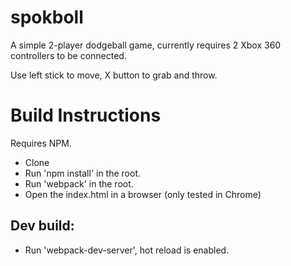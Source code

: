 # spokboll
A simple 2-player dodgeball game, currently requires 2 Xbox 360 controllers to be connected. 

Use left stick to move, X button to grab and throw.

# Build Instructions
Requires NPM.
* Clone
* Run 'npm install' in the root.
* Run 'webpack' in the root.
* Open the index.html in a browser (only tested in Chrome)

## Dev build:
* Run 'webpack-dev-server', hot reload is enabled.
